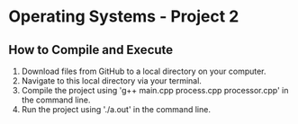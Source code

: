 # Operating Systems - Project 2
## How to Compile and Execute
1. Download files from GitHub to a local directory on your computer.
2. Navigate to this local directory via your terminal.
3. Compile the project using 'g++ main.cpp process.cpp processor.cpp' in the command line.
4. Run the project using './a.out' in the command line.
